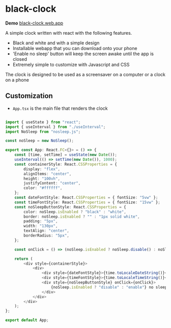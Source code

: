 # black-clock

**Demo** [black-clock.web.app](https://black-clock.web.app/)

A simple clock written with react with the following features.

-   Black and white and with a simple design
-   Installable webapp that you can download onto your phone
-   'Enable no sleep' button will keep the screen awake until the app is closed
-   Extremely simple to customize with Javascript and CSS

The clock is designed to be used as a screensaver on a computer or a clock on a phone

## Customization

-   `App.tsx` is the main file that renders the clock

```Typescript

import { useState } from "react";
import { useInterval } from "./useInterval";
import NoSleep from "nosleep.js";

const noSleep = new NoSleep();

export const App: React.FC<{}> = () => {
    const [time, setTime] = useState(new Date());
    useInterval(() => setTime(new Date()), 1000);
    const containerStyle: React.CSSProperties = {
        display: "flex",
        alignItems: "center",
        height: "100vh",
        justifyContent: "center",
        color: "#ffffff",
    };
    const dateFontStyle: React.CSSProperties = { fontSize: "5vw" };
    const timeFontStyle: React.CSSProperties = { fontSize: "15vw" };
    const noSleepButtonStyle: React.CSSProperties = {
        color: noSleep.isEnabled ? "black" : "white",
        border: noSleep.isEnabled ? "" : "1px solid white",
        padding: "5px",
        width: "130px",
        textAlign: "center",
        borderRadius: "5px",
    };

    const onClick = () => (noSleep.isEnabled ? noSleep.disable() : noSleep.enable());

    return (
        <div style={containerStyle}>
            <div>
                <div style={dateFontStyle}>{time.toLocaleDateString()}</div>
                <div style={timeFontStyle}>{time.toLocaleTimeString()}</div>
                <div style={noSleepButtonStyle} onClick={onClick}>
                    {noSleep.isEnabled ? "disable" : "enable"} no sleep
                </div>
            </div>
        </div>
    );
};

export default App;

```
